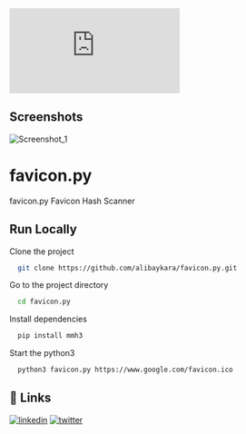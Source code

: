![GitHub watchers](https://img.shields.io/github/watchers/alibaykara/favicon.py?style=social)


## Screenshots

![Screenshot_1](https://user-images.githubusercontent.com/100738107/201831891-67a09ec5-97f1-49e3-9ad9-fdead9af6ccf.png)


# favicon.py

favicon.py Favicon Hash Scanner


## Run Locally

Clone the project

```bash
  git clone https://github.com/alibaykara/favicon.py.git
```

Go to the project directory

```bash
  cd favicon.py
```

Install dependencies

```bash
  pip install mmh3
```

Start the python3

```bash
  python3 favicon.py https://www.google.com/favicon.ico
```


## 🔗 Links
[![linkedin](https://img.shields.io/badge/linkedin-0A66C2?style=for-the-badge&logo=linkedin&logoColor=white)](https://www.linkedin.com/in/alibaykara/)
[![twitter](https://img.shields.io/badge/twitter-1DA1F2?style=for-the-badge&logo=twitter&logoColor=white)](https://twitter.com/aliibaykara)
